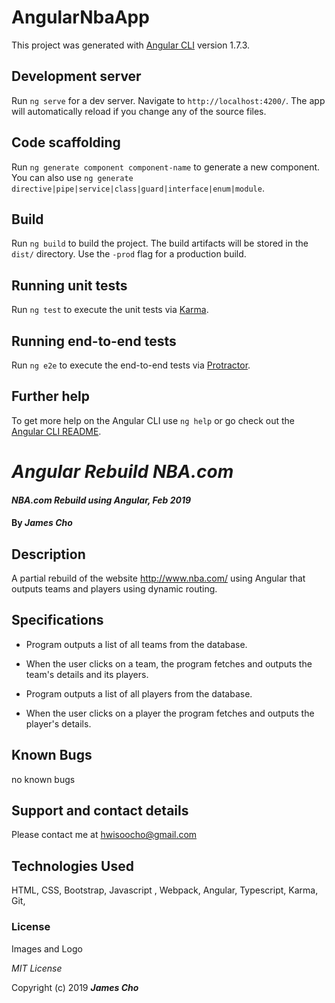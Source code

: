 # AngularNbaApp

This project was generated with [Angular CLI](https://github.com/angular/angular-cli) version 1.7.3.

## Development server

Run `ng serve` for a dev server. Navigate to `http://localhost:4200/`. The app will automatically reload if you change any of the source files.

## Code scaffolding

Run `ng generate component component-name` to generate a new component. You can also use `ng generate directive|pipe|service|class|guard|interface|enum|module`.

## Build

Run `ng build` to build the project. The build artifacts will be stored in the `dist/` directory. Use the `-prod` flag for a production build.

## Running unit tests

Run `ng test` to execute the unit tests via [Karma](https://karma-runner.github.io).

## Running end-to-end tests

Run `ng e2e` to execute the end-to-end tests via [Protractor](http://www.protractortest.org/).

## Further help

To get more help on the Angular CLI use `ng help` or go check out the [Angular CLI README](https://github.com/angular/angular-cli/blob/master/README.md).


# _Angular Rebuild NBA.com_

#### _NBA.com Rebuild using Angular, Feb 2019_

#### By _**James Cho**_

## Description

A partial rebuild of the website http://www.nba.com/ using Angular that outputs teams and players using dynamic routing.

## Specifications
  * Program outputs a list of all teams from the database.
  * When the user clicks on a team, the program fetches and outputs the team's details and its players.
  
  * Program outputs a list of all players from the database.
  * When the user clicks on a player the program fetches and outputs the player's details. 


## Known Bugs

no known bugs

## Support and contact details

Please contact me at hwisoocho@gmail.com

## Technologies Used

HTML, CSS, Bootstrap, Javascript , Webpack, Angular, Typescript, Karma, Git,

### License

Images and Logo

*MIT License*

Copyright (c) 2019 **_James Cho_**